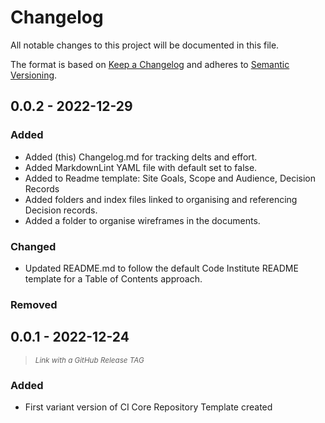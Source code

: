 # Changelog

All notable changes to this project will be documented in this file.

The format is based on [Keep a Changelog](http://keepachangelog.com/) and adheres to [Semantic Versioning](http://semver.org/).

## 0.0.2 - 2022-12-29

### Added

- Added (this) Changelog.md for tracking delts and effort.
- Added MarkdownLint YAML file with default set to false.
- Added to Readme template: Site Goals, Scope and Audience, Decision Records
- Added folders and index files linked to organising and referencing Decision records.
- Added a folder to organise wireframes in the documents.

### Changed

- Updated README.md to follow the default Code Institute README template for a Table of Contents approach.
<!-- Referenced:https://raw.githubusercontent.com/AliOKeeffe/PP4_My_Meal_Planner/main/README.md
    - Use a Markdown-Toc generator
-->

### Removed

## 0.0.1 - 2022-12-24

> <small>*Link with a GitHub Release TAG*</small>

### Added

- First variant version of CI Core Repository Template created
